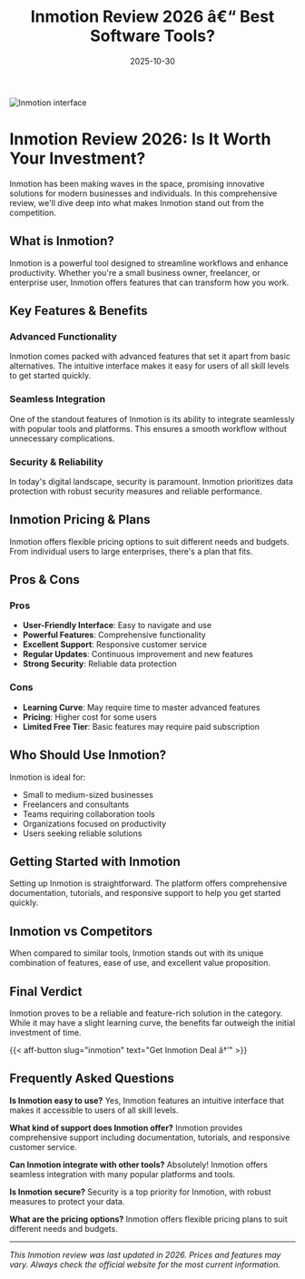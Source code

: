 ﻿---
title: "Inmotion Review 2026 â€“ Best Software Tools?"
date: 2025-10-30
draft: false
rating: 4.8
category: "Software Tools"
tags: ["software-tools", "review", "2026"]
description: "Comprehensive Inmotion review 2026. Discover if this  tool is the best choice for your needs."
keywords: "inmotion, Inmotion, review, software tools, 2026, best software tools"
image: "https://images.unsplash.com/photo-1555949963-aa79dcee981c?w=800&h=400&fit=crop&crop=center"
---

![Inmotion interface](https://images.unsplash.com/photo-1555949963-aa79dcee981c?w=800&h=400&fit=crop&crop=center)

# Inmotion Review 2026: Is It Worth Your Investment?

Inmotion has been making waves in the  space, promising innovative solutions for modern businesses and individuals. In this comprehensive review, we'll dive deep into what makes Inmotion stand out from the competition.

## What is Inmotion?

Inmotion is a powerful  tool designed to streamline workflows and enhance productivity. Whether you're a small business owner, freelancer, or enterprise user, Inmotion offers features that can transform how you work.

## Key Features & Benefits

### Advanced Functionality
Inmotion comes packed with advanced features that set it apart from basic alternatives. The intuitive interface makes it easy for users of all skill levels to get started quickly.

### Seamless Integration
One of the standout features of Inmotion is its ability to integrate seamlessly with popular tools and platforms. This ensures a smooth workflow without unnecessary complications.

### Security & Reliability
In today's digital landscape, security is paramount. Inmotion prioritizes data protection with robust security measures and reliable performance.

## Inmotion Pricing & Plans

Inmotion offers flexible pricing options to suit different needs and budgets. From individual users to large enterprises, there's a plan that fits.

## Pros & Cons

### Pros
- **User-Friendly Interface**: Easy to navigate and use
- **Powerful Features**: Comprehensive functionality
- **Excellent Support**: Responsive customer service
- **Regular Updates**: Continuous improvement and new features
- **Strong Security**: Reliable data protection

### Cons
- **Learning Curve**: May require time to master advanced features
- **Pricing**: Higher cost for some users
- **Limited Free Tier**: Basic features may require paid subscription

## Who Should Use Inmotion?

Inmotion is ideal for:
- Small to medium-sized businesses
- Freelancers and consultants
- Teams requiring collaboration tools
- Organizations focused on productivity
- Users seeking reliable  solutions

## Getting Started with Inmotion

Setting up Inmotion is straightforward. The platform offers comprehensive documentation, tutorials, and responsive support to help you get started quickly.

## Inmotion vs Competitors

When compared to similar tools, Inmotion stands out with its unique combination of features, ease of use, and excellent value proposition.

## Final Verdict

Inmotion proves to be a reliable and feature-rich solution in the  category. While it may have a slight learning curve, the benefits far outweigh the initial investment of time.

{{< aff-button slug="inmotion" text="Get Inmotion Deal â†’" >}}

## Frequently Asked Questions

**Is Inmotion easy to use?**
Yes, Inmotion features an intuitive interface that makes it accessible to users of all skill levels.

**What kind of support does Inmotion offer?**
Inmotion provides comprehensive support including documentation, tutorials, and responsive customer service.

**Can Inmotion integrate with other tools?**
Absolutely! Inmotion offers seamless integration with many popular platforms and tools.

**Is Inmotion secure?**
Security is a top priority for Inmotion, with robust measures to protect your data.

**What are the pricing options?**
Inmotion offers flexible pricing plans to suit different needs and budgets.

---

*This Inmotion review was last updated in 2026. Prices and features may vary. Always check the official website for the most current information.*
